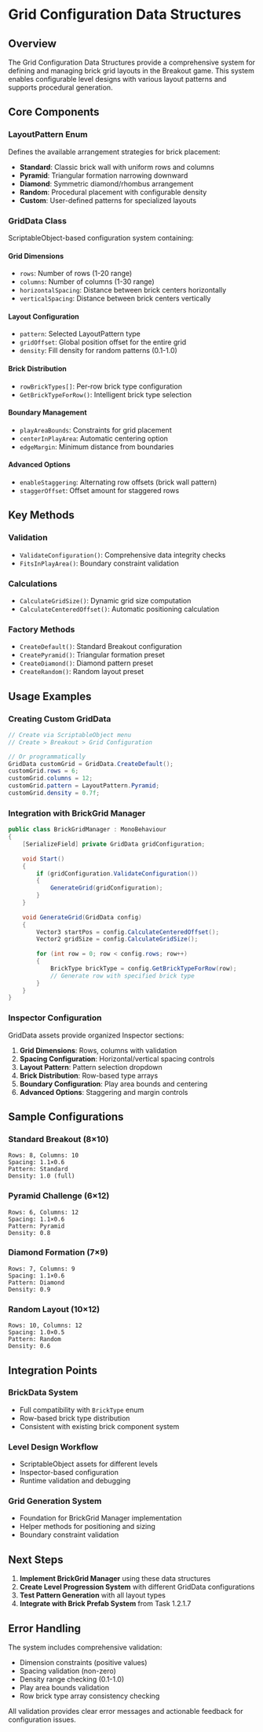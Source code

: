 # Grid Configuration Data Structures

## Overview

The Grid Configuration Data Structures provide a comprehensive system for defining and managing brick grid layouts in the Breakout game. This system enables configurable level designs with various layout patterns and supports procedural generation.

## Core Components

### LayoutPattern Enum

Defines the available arrangement strategies for brick placement:

- **Standard**: Classic brick wall with uniform rows and columns
- **Pyramid**: Triangular formation narrowing downward
- **Diamond**: Symmetric diamond/rhombus arrangement
- **Random**: Procedural placement with configurable density
- **Custom**: User-defined patterns for specialized layouts

### GridData Class

ScriptableObject-based configuration system containing:

#### Grid Dimensions
- `rows`: Number of rows (1-20 range)
- `columns`: Number of columns (1-30 range)
- `horizontalSpacing`: Distance between brick centers horizontally
- `verticalSpacing`: Distance between brick centers vertically

#### Layout Configuration
- `pattern`: Selected LayoutPattern type
- `gridOffset`: Global position offset for the entire grid
- `density`: Fill density for random patterns (0.1-1.0)

#### Brick Distribution
- `rowBrickTypes[]`: Per-row brick type configuration
- `GetBrickTypeForRow()`: Intelligent brick type selection

#### Boundary Management
- `playAreaBounds`: Constraints for grid placement
- `centerInPlayArea`: Automatic centering option
- `edgeMargin`: Minimum distance from boundaries

#### Advanced Options
- `enableStaggering`: Alternating row offsets (brick wall pattern)
- `staggerOffset`: Offset amount for staggered rows

## Key Methods

### Validation
- `ValidateConfiguration()`: Comprehensive data integrity checks
- `FitsInPlayArea()`: Boundary constraint validation

### Calculations
- `CalculateGridSize()`: Dynamic grid size computation
- `CalculateCenteredOffset()`: Automatic positioning calculation

### Factory Methods
- `CreateDefault()`: Standard Breakout configuration
- `CreatePyramid()`: Triangular formation preset
- `CreateDiamond()`: Diamond pattern preset
- `CreateRandom()`: Random layout preset

## Usage Examples

### Creating Custom GridData

```csharp
// Create via ScriptableObject menu
// Create > Breakout > Grid Configuration

// Or programmatically
GridData customGrid = GridData.CreateDefault();
customGrid.rows = 6;
customGrid.columns = 12;
customGrid.pattern = LayoutPattern.Pyramid;
customGrid.density = 0.7f;
```

### Integration with BrickGrid Manager

```csharp
public class BrickGridManager : MonoBehaviour
{
    [SerializeField] private GridData gridConfiguration;
    
    void Start()
    {
        if (gridConfiguration.ValidateConfiguration())
        {
            GenerateGrid(gridConfiguration);
        }
    }
    
    void GenerateGrid(GridData config)
    {
        Vector3 startPos = config.CalculateCenteredOffset();
        Vector2 gridSize = config.CalculateGridSize();
        
        for (int row = 0; row < config.rows; row++)
        {
            BrickType brickType = config.GetBrickTypeForRow(row);
            // Generate row with specified brick type
        }
    }
}
```

### Inspector Configuration

GridData assets provide organized Inspector sections:

1. **Grid Dimensions**: Rows, columns with validation
2. **Spacing Configuration**: Horizontal/vertical spacing controls
3. **Layout Pattern**: Pattern selection dropdown
4. **Brick Distribution**: Row-based type arrays
5. **Boundary Configuration**: Play area bounds and centering
6. **Advanced Options**: Staggering and margin controls

## Sample Configurations

### Standard Breakout (8×10)
```
Rows: 8, Columns: 10
Spacing: 1.1×0.6
Pattern: Standard
Density: 1.0 (full)
```

### Pyramid Challenge (6×12)
```
Rows: 6, Columns: 12
Spacing: 1.1×0.6
Pattern: Pyramid
Density: 0.8
```

### Diamond Formation (7×9)
```
Rows: 7, Columns: 9
Spacing: 1.1×0.6
Pattern: Diamond
Density: 0.9
```

### Random Layout (10×12)
```
Rows: 10, Columns: 12
Spacing: 1.0×0.5
Pattern: Random
Density: 0.6
```

## Integration Points

### BrickData System
- Full compatibility with `BrickType` enum
- Row-based brick type distribution
- Consistent with existing brick component system

### Level Design Workflow
- ScriptableObject assets for different levels
- Inspector-based configuration
- Runtime validation and debugging

### Grid Generation System
- Foundation for BrickGrid Manager implementation
- Helper methods for positioning and sizing
- Boundary constraint validation

## Next Steps

1. **Implement BrickGrid Manager** using these data structures
2. **Create Level Progression System** with different GridData configurations
3. **Test Pattern Generation** with all layout types
4. **Integrate with Brick Prefab System** from Task 1.2.1.7

## Error Handling

The system includes comprehensive validation:
- Dimension constraints (positive values)
- Spacing validation (non-zero)
- Density range checking (0.1-1.0)
- Play area bounds validation
- Row brick type array consistency checking

All validation provides clear error messages and actionable feedback for configuration issues.